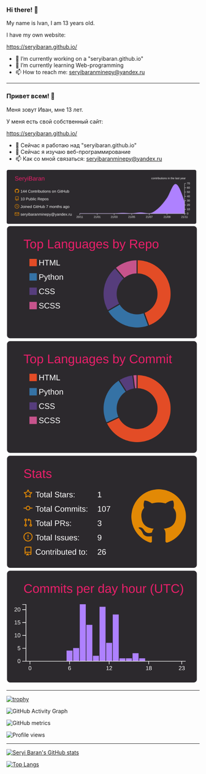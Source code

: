 ### Hi there! 👋

My name is Ivan, I am 13 years old.

I have my own website:

https://seryibaran.github.io/

- 🔭 I’m currently working on a "seryibaran.github.io"
- 🌱 I’m currently learning Web-programming
- 📫 How to reach me: seryibaranminepy@yandex.ru
---------------------------------------------------
### Привет всем! 👋

Меня зовут Иван, мне 13 лет.

У меня есть свой собственный сайт:

https://seryibaran.github.io/

- 🔭 Сейчас я работаю над "seryibaran.github.io"
- 🌱 Сейчас я изучаю веб-программирование
- 📫 Как со мной связаться: seryibaranminepy@yandex.ru



[![](https://raw.githubusercontent.com/SeryiBaran/seryibaran/master/profile-summary-card-output/monokai/0-profile-details.svg)](https://github.com/vn7n24fzkq/github-profile-summary-cards)
[![](https://raw.githubusercontent.com/SeryiBaran/seryibaran/master/profile-summary-card-output/monokai/1-repos-per-language.svg)](https://github.com/vn7n24fzkq/github-profile-summary-cards) [![](https://raw.githubusercontent.com/SeryiBaran/seryibaran/master/profile-summary-card-output/monokai/2-most-commit-language.svg)](https://github.com/vn7n24fzkq/github-profile-summary-cards)
[![](https://raw.githubusercontent.com/SeryiBaran/seryibaran/master/profile-summary-card-output/monokai/3-stats.svg)](https://github.com/vn7n24fzkq/github-profile-summary-cards) [![](https://raw.githubusercontent.com/SeryiBaran/seryibaran/master/profile-summary-card-output/monokai/4-productive-time.svg)](https://github.com/vn7n24fzkq/github-profile-summary-cards)

---------------------------------------------------

[![trophy](https://github-profile-trophy.vercel.app/?username=SeryiBaran)](https://github.com/ryo-ma/github-profile-trophy)

![GitHub Activity Graph](https://activity-graph.herokuapp.com/graph?username=SeryiBaran)

![GitHub metrics](https://metrics.lecoq.io/SeryiBaran)

![Profile views](https://gpvc.arturio.dev/SeryiBaran)

---------------------------------------------------

[![Seryi Baran's GitHub stats](https://github-readme-stats.vercel.app/api?username=SeryiBaran&show_icons=true&theme=dracula)](https://github.com/anuraghazra/github-readme-stats)

[![Top Langs](https://github-readme-stats.vercel.app/api/top-langs/?username=SeryiBaran&layout=compact&show_icons=true&theme=dracula)](https://github.com/anuraghazra/github-readme-stats)
